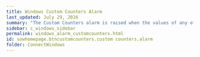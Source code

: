 ```yaml
---
title: Windows Custom Counters Alarm
last_updated: July 29, 2016
summary: "The Custom Counters alarm is raised when the values of any of the Windows custom counters you have configured exceed their thresholds or data collection fails."
sidebar: c_windows_sidebar
permalink: windows_alarm_customcounters.html
id: sowhomepage.btncustomcounters.custom counters.alarm
folder: ConnectWindows
---
```

